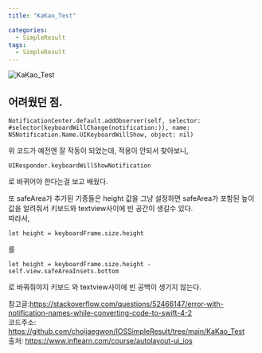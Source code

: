 ```yaml
---
title: "KaKao_Test"

categories:
  - SimpleResult
tags:
  - SimpleResult
---  
```


![KaKao_Test](https://user-images.githubusercontent.com/68246962/155585238-fb48db2a-b624-4936-8a70-3ba23ffd7959.gif)  


## 어려웠던 점.  
~~~
NotificationCenter.default.addObserver(self, selector: #selector(keyboardWillChange(notification:)), name: NSNotification.Name.UIKeyboardWillShow, object: nil)
~~~  
위 코드가 예전엔 잘 작동이 되었는데, 적용이 안되서 찾아보니,  

~~~
UIResponder.keyboardWillShowNotification
~~~
로 바뀌어야 한다는걸 보고 배웠다.  

또 safeArea가 추가된 기종들은 height 값을 그냥 설정하면 safeArea가 포함된 높이 값을 알려줘서 키보드와 textview사이에 빈 공간이 생길수 있다.  
따라서,  
~~~
let height = keyboardFrame.size.height
~~~
를 

~~~
let height = keyboardFrame.size.height - self.view.safeAreaInsets.bottom
~~~
로 바꿔줘야지 키보드 와 textview사이에 빈 공백이 생기지 않는다.  


참고글:<https://stackoverflow.com/questions/52466147/error-with-notification-names-while-converting-code-to-swift-4-2>  
코드주소: <https://github.com/choijaegwon/IOSSimpleResult/tree/main/KaKao_Test>  
출처: <https://www.inflearn.com/course/autolayout-ui_ios>
